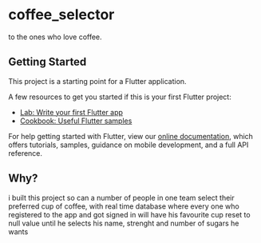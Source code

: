 # coffee_selector

to the ones who love coffee.

## Getting Started

This project is a starting point for a Flutter application.

A few resources to get you started if this is your first Flutter project:

- [Lab: Write your first Flutter app](https://flutter.dev/docs/get-started/codelab)
- [Cookbook: Useful Flutter samples](https://flutter.dev/docs/cookbook)

For help getting started with Flutter, view our
[online documentation](https://flutter.dev/docs), which offers tutorials,
samples, guidance on mobile development, and a full API reference.

## Why?

i built this project so can a number of people in one team select their preferred cup of coffee, with real time database
where every one who registered to the app and got signed in will have his favourite cup reset to null value until he selects his name, strenght and number of sugars he wants
